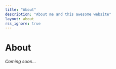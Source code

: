 ```yaml
---
title: "About"
description: "About me and this awesome website"
layout: about
rss_ignore: true
---
```


# About

_Coming soon..._

